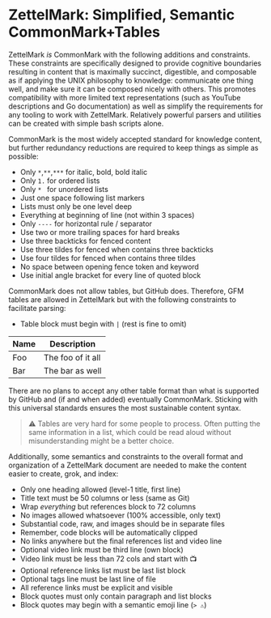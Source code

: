 # ZettelMark: Simplified, Semantic CommonMark+Tables

ZettelMark *is* CommonMark with the following additions and constraints.
These constraints are specifically designed to provide cognitive
boundaries resulting in content that is maximally succinct, digestible,
and composable as if applying the UNIX philosophy to knowledge:
communicate one thing well, and make sure it can be composed nicely with
others. This promotes compatibility with more limited text
representations (such as YouTube descriptions and Go documentation) as
well as simplify the requirements for any tooling to work with
ZettelMark. Relatively powerful parsers and utilities can be created
with simple bash scripts alone.

CommonMark is the most widely accepted standard for knowledge content,
but further redundancy reductions are required to keep things as simple
as possible:

* Only `*`,`**`,`***` for italic, bold, bold italic
* Only `1.` for ordered lists
* Only `* ` for unordered lists
* Just one space following list markers
* Lists must only be one level deep
* Everything at beginning of line (not within 3 spaces)
* Only `----` for horizontal rule / separator
* Use two or more trailing spaces for hard breaks
* Use three backticks for fenced content
* Use three tildes for fenced when contains three backticks
* Use four tildes for fenced when contains three tildes
* No space between opening fence token and keyword
* Use initial angle bracket for every line of quoted block

CommonMark does not allow tables, but GitHub does. Therefore, GFM tables
are allowed in ZettelMark but with the following constraints to
facilitate parsing:

* Table block must begin with `|` (rest is fine to omit)

|Name|Description|
-|-
Foo|The foo of it all
Bar|The bar as well

There are no plans to accept any other table format than what is
supported by GitHub and (if and when added) eventually CommonMark.
Sticking with this universal standards ensures the most sustainable
content syntax.

> ⚠️
> Tables are very hard for some people to process. Often putting the
> same information in a list, which could be read aloud without
> misunderstanding might be a better choice.

Additionally, some semantics and constraints to the overall format and
organization of a ZettelMark document are needed to make the content
easier to create, grok, and index:

* Only one heading allowed (level-1 title, first line)
* Title text must be 50 columns or less (same as Git)
* Wrap *everything* but references block to 72 columns
* No images allowed whatsoever (100% accessible, only text)
* Substantial code, raw, and images should be in separate files
* Remember, code blocks will be automatically clipped
* No links anywhere but the final references list and video line
* Optional video link must be third line (own block)
* Video link must be less than 72 cols and start with 📺
* Optional reference links list must be last list block
* Optional tags line must be last line of file
* All reference links must be explicit and visible
* Block quotes must only contain paragraph and list blocks
* Block quotes may begin with a semantic emoji line (`> ⚠️`)
